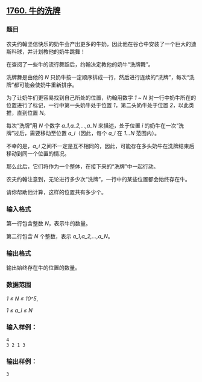 ## [1760. 牛的洗牌](https://www.acwing.com/problem/content/1762/)

### 题目

农夫约翰坚信快乐的奶牛会产出更多的牛奶，因此他在谷仓中安装了一个巨大的迪斯科球，并计划教他的奶牛跳舞！

在查阅了一些牛的流行舞蹈后，约翰决定教他的奶牛“洗牌舞”。

洗牌舞是由他的 *N* 只奶牛按一定顺序排成一行，然后进行连续的“洗牌”，每次“洗牌”都可能会使奶牛重新排序。

为了让奶牛们更容易找到自己所处的位置，约翰用数字 *1 ~ N* 对一行中奶牛所在的位置进行了标记，一行中第一头奶牛处于位置 *1*，第二头奶牛处于位置 *2*，以此类推，直到位置 *N*。

每次“洗牌”用 *N* 个数字 *a_1,a_2,…,a_N* 来描述，处于位置 *i* 的奶牛在一次“洗牌”过后，需要移动至位置 *a_i*（因此，每个 *a_i* 在 *1…N* 范围内）。

不幸的是，*a_i* 之间不一定是互不相同的，因此，可能存在多头奶牛在洗牌结束后移动到同一个位置的情况。

那么此后，它们将作为一个整体，在接下来的“洗牌”中一起行动。

农夫约翰注意到，无论进行多少次“洗牌”，一行中的某些位置都会始终存在牛。

请你帮助他计算，这样的位置共有多少个。

### 输入格式

第一行包含整数 *N*，表示牛的数量。

第二行包含 *N* 个整数，表示 *a_1,a_2,…,a_N*。

### 输出格式

输出始终存在牛的位置的数量。

### 数据范围

*1 ≤ N ≤ 10^5*,

*1 ≤ a_i ≤ N*

### 输入样例：

```
4
3 2 1 3
```

### 输出样例：

```
3
```

